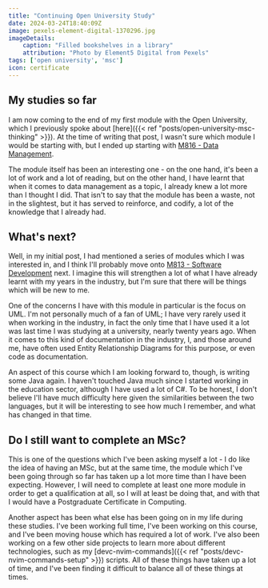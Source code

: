 ```yaml
---
title: "Continuing Open University Study"
date: 2024-03-24T18:40:09Z
image: pexels-element-digital-1370296.jpg
imageDetails:
    caption: "Filled bookshelves in a library"
    attribution: "Photo by Element5 Digital from Pexels"
tags: ['open university', 'msc']
icon: certificate
---
```


## My studies so far

I am now coming to the end of my first module with the Open University, which I previously spoke about [here]({{< ref "posts/open-university-msc-thinking" >}}). At the time of writing that post, I wasn't sure which module I would be starting with, but I ended up starting with [M816 - Data Management](https://www.open.ac.uk/postgraduate/modules/m816).

The module itself has been an interesting one - on the one hand, it's been a lot of work and a lot of reading, but on the other hand, I have learnt that when it comes to data management as a topic, I already knew a lot more than I thought I did. That isn't to say that the module has been a waste, not in the slightest, but it has served to reinforce, and codify, a lot of the knowledge that I already had.

## What's next?

Well, in my initial post, I had mentioned a series of modules which I was interested in, and I think I'll probably move onto [M813 - Software Development](https://www.open.ac.uk/postgraduate/modules/m813) next. I imagine this will strengthen a lot of what I have already learnt with my years in the industry, but I'm sure that there will be things which will be new to me.

One of the concerns I have with this module in particular is the focus on UML. I'm not personally much of a fan of UML; I have very rarely used it when working in the industry, in fact the only time that I have used it a lot was last time I was studying at a university, nearly twenty years ago. When it comes to this kind of documentation in the industry, I, and those around me, have often used Entity Relationship Diagrams for this purpose, or even code as documentation.

An aspect of this course which I am looking forward to, though, is writing some Java again. I haven't touched Java much since I started working in the education sector, although I have used a lot of C#. To be honest, I don't believe I'll have much difficulty here given the similarities between the two languages, but it will be interesting to see how much I remember, and what has changed in that time.

## Do I still want to complete an MSc?

This is one of the questions which I've been asking myself a lot - I do like the idea of having an MSc, but at the same time, the module which I've been going through so far has taken up a lot more time than I have been expecting. However, I will need to complete at least one more module in order to get a qualification at all, so I will at least be doing that, and with that I would have a Postgraduate Certificate in Computing.

Another aspect has been what else has been going on in my life during these studies. I've been working full time, I've been working on this course, and I've been moving house which has required a lot of work. I've also been working on a few other side projects to learn more about different technologies, such as my [devc-nvim-commands]({{< ref "posts/devc-nvim-commands-setup" >}}) scripts. All of these things have taken up a lot of time, and I've been finding it difficult to balance all of these things at times.
